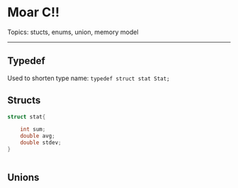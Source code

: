 # Moar C!!

Topics: stucts, enums, union, memory model

***

## Typedef

Used to shorten type name:
`typedef struct stat Stat;`

## Structs

```c
struct stat{

    int sum;
    double avg;
    double stdev;
}



```

## Unions
